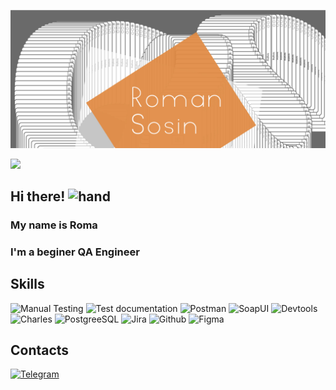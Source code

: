 [![Header](https://github.com/RomanSosin/RomanSosin/blob/main/assets/Header_sosin-v2.jpg)](https://t.me/rom_hah)

<img src ="https://raw.githubusercontent.com/alansmathew/alansmathew/master/lang.gif" style="max-width: 100%">

## Hi there! <img src="https://camo.githubusercontent.com/e8e7b06ecf583bc040eb60e44eb5b8e0ecc5421320a92929ce21522dbc34c891/68747470733a2f2f6d656469612e67697068792e636f6d2f6d656469612f6876524a434c467a6361737252346961377a2f67697068792e676966" alt = hand width = "40px">


### My name is Roma 
### I'm a beginer **QA Engineer**

## Skills 
![Manual Testing](https://img.shields.io/badge/-Manual_testing-df9a60?style=flat-square&logo=)
![Test documentation](https://img.shields.io/badge/-Test_documentation-df9a60?style=flat-square)
![Postman](https://img.shields.io/badge/-Postman-df9a60?style=flat-square&logo=postman)
![SoapUI](https://img.shields.io/badge/-SoapUI-df9a60?style=flat-square&logo=SoapUI)
![Devtools](https://img.shields.io/badge/-Devtools-df9a60?style=flat-square&logo=googlechrome)
![Charles](https://img.shields.io/badge/-Charles-df9a60?style=flat-square&logo=charles)
![PostgreeSQL](https://img.shields.io/badge/-PostgreeSQL-df9a60?style=flat-square&logo=Postgresql)
![Jira](https://img.shields.io/badge/-Jira-df9a60?style=flat-square&logo=Jira)
![Github](https://img.shields.io/badge/-Github-df9a60?style=flat-square&logo=github)
![Figma](https://img.shields.io/badge/-Figma-df9a60?style=flat-square&logo=figma)


## Contacts 

[![Telegram](https://img.shields.io/badge/-Telegram-df9a60?style=flat-square&logo=Telegram)](https://t.me/rom_hah)
